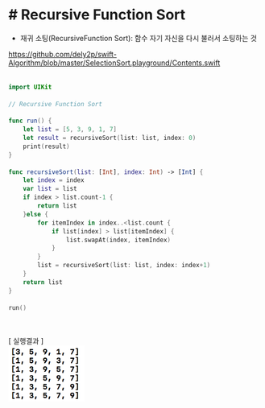 # # Recursive Function Sort

- 재귀 소팅(RecursiveFunction Sort): 함수 자기 자신을 다시 불러서 소팅하는 것<br  />

https://github.com/dely2p/swift-Algorithm/blob/master/SelectionSort.playground/Contents.swift

```swift

import UIKit

// Recursive Function Sort

func run() {
    let list = [5, 3, 9, 1, 7]
    let result = recursiveSort(list: list, index: 0)
    print(result)
}

func recursiveSort(list: [Int], index: Int) -> [Int] {
    let index = index
    var list = list
    if index > list.count-1 {
        return list
    }else {
        for itemIndex in index..<list.count {
            if list[index] > list[itemIndex] {
                list.swapAt(index, itemIndex)
            }
        }
        list = recursiveSort(list: list, index: index+1)
    }
    return list
}

run()

```
<br  /><br  />
[ 실행결과 ]<br  />
<img src="./img/SelectionSort.png" width="30%" height="30%" align="center">
